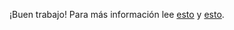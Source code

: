 ¡Buen trabajo! Para más información lee [esto](https://web3js.readthedocs.io/en/v1.2.9/web3-eth.html?highlight=getStorageAt#getstorageat)  y [esto](https://medium.com/loom-network/ethereum-solidity-memory-vs-storage-how-to-initialize-an-array-inside-a-struct-184baf6aa2eb).